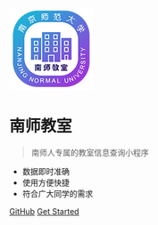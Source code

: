 <!-- _coverpage.md -->

![logo](logo.png)

# 南师教室

> 南师人专属的教室信息查询小程序

- 数据即时准确
- 使用方便快捷
- 符合广大同学的需求

[GitHub](https://github.com/Repigeons/NjnuClassroom)
[Get Started](/zh/introduction)
